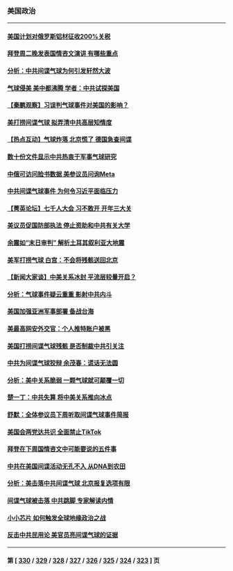 ### 美国政治
---
#### [美国计划对俄罗斯铝材征收200%关税](../../pages/ncid1078159/n13924407.md) 
#### [拜登周二晚发表国情咨文演讲 有哪些重点](../../pages/ncid1078159/n13924361.md) 
#### [分析：中共间谍气球为何引发轩然大波](../../pages/ncid1078159/n13924177.md) 
#### [气球侵美 美中都沸腾 学者：中共试探美国](../../pages/ncid1078159/n13924102.md) 
#### [【秦鹏观察】习误判气球事件对美国的影响？](../../pages/ncid1078159/n13924217.md) 
#### [美打捞间谍气球 拟弄清中共高层知情度](../../pages/ncid1078159/n13924164.md) 
#### [【热点互动】气球炸落 北京慌了 德国急查间谍](../../pages/ncid1078159/n13924171.md) 
#### [数十份文件显示中共热衷于军事气球研究](../../pages/ncid1078159/n13924151.md) 
#### [中俄可访问脸书数据 美参议员问询Meta](../../pages/ncid1078159/n13924185.md) 
#### [中共间谍气球事件 为何令习近平面临压力](../../pages/ncid1078159/n13924131.md) 
#### [【菁英论坛】七千人大会 习不敢开 开年三大关](../../pages/ncid1078159/n13924144.md) 
#### [美议员促国防部执法 停止资助和中共有关大学](../../pages/ncid1078159/n13924096.md) 
#### [余震如“末日审判” 解析土耳其叙利亚大地震](../../pages/ncid1078159/n13923876.md) 
#### [美军打捞气球 白宫：不会将残骸送回北京](../../pages/ncid1078159/n13924118.md) 
#### [【新闻大家谈】中美关系冰封 平流层较量开启？](../../pages/ncid1078159/n13924005.md) 
#### [分析：气球事件疑云重重 影射中共内斗](../../pages/ncid1078159/n13924062.md) 
#### [美国加强亚洲军事部署 备战台海](../../pages/ncid1078159/n13923308.md) 
#### [美最高网安外交官：个人推特账户被黑](../../pages/ncid1078159/n13923755.md) 
#### [美国打捞间谍气球残骸 是否制裁中共引关注](../../pages/ncid1078159/n13923512.md) 
#### [中共为间谍气球狡辩 余茂春：谎话无法圆](../../pages/ncid1078159/n13923437.md) 
#### [分析：美中关系脆弱 一颗气球就可颠覆一切](../../pages/ncid1078159/n13923439.md) 
#### [楚一丁：中共失算 将中美关系推向冰点](../../pages/ncid1078159/n13923448.md) 
#### [舒默：全体参议员下周听取间谍气球事件简报](../../pages/ncid1078159/n13923395.md) 
#### [美国会两党达共识 全面禁止TikTok](../../pages/ncid1078159/n13923370.md) 
#### [拜登在下周国情咨文中可能要说的五件事](../../pages/ncid1078159/n13923305.md) 
#### [中共在美国间谍活动无孔不入 从DNA到农田](../../pages/ncid1078159/n13923302.md) 
#### [分析：美击落中共间谍气球 北京报复选项有限](../../pages/ncid1078159/n13923349.md) 
#### [间谍气球被击落 中共跳脚 专家解读内情](../../pages/ncid1078159/n13923181.md) 
#### [小小芯片 如何触发全球地缘政治之战](../../pages/ncid1078159/n13920548.md) 
#### [反击中共民用论 美官员亮间谍气球的证据](../../pages/ncid1078159/n13922833.md) 

---
#### 第 [ [330](./330.md) / [329](./329.md) / [328](./328.md) / [327](./327.md) / [326](./326.md) / [325](./325.md) / [324](./324.md) / [323](./323.md) ] 页
